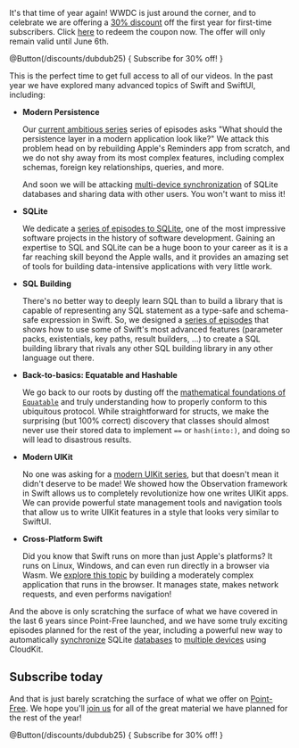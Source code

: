 It's that time of year again! WWDC is just around the corner, and to celebrate we are offering a 
[30% discount](/discounts/dubdub25) off the first year for first-time subscribers. Click
[here](/discounts/dubdub25) to redeem the coupon now. The offer will only remain valid until June 
6th.

@Button(/discounts/dubdub25) {
  Subscribe for 30% off!
}

This is the perfect time to get full access to all of our videos. In the past year we have explored 
many advanced topics of Swift and SwiftUI, including:

* **Modern Persistence**

  Our [current ambitious series][modern-persistence-collection] series of episodes asks "What should
  the persistence layer in a modern application look like?" We attack this problem head on by 
  rebuilding Apple's Reminders app from scratch, and we do not shy away from its most complex 
  features, including complex schemas, foreign key relationships, queries, and more.
  
  And soon we will be attacking 
  [multi-device synchronization](https://x.com/pointfreeco/status/1925944881853174212) of SQLite 
  databases and sharing data with other users. You won't want to miss it!

* **SQLite**

  We dedicate a [series of episodes to SQLite][sqlite-collection], one of the most impressive 
  software projects in the history of software development. Gaining an expertise to SQL and SQLite 
  can be a huge boon to your career as it is a far reaching skill beyond the Apple walls, and it 
  provides an amazing set of tools for building data-intensive applications with very little work. 

* **SQL Building**
  
  There's no better way to deeply learn SQL than to build a library that is capable of 
  representing any SQL statement as a type-safe and schema-safe expression in Swift. So, we
  designed a [series of episodes][sql-building-collection] that shows how to use some of Swift's
  most advanced features (parameter packs, existentials, key paths, result builders, …) to create
  a SQL building library that rivals any other SQL building library in any other language out there.

* **Back-to-basics: Equatable and Hashable**

  We go back to our roots by dusting off the 
  [mathematical foundations of `Equatable`][back-to-basics] and truly understanding how to properly 
  conform to this ubiquitous protocol. While straightforward for structs, we make the surprising 
  (but 100% correct) discovery that classes should almost never use their stored data to implement 
  `==` or `hash(into:)`, and doing so will lead to disastrous results. 
  
  [back-to-basics]: /collections/back-to-basics/equatable-and-hashable

* **Modern UIKit**

  No one was asking for a [modern UIKit series][modern-uikit-collection], but that doesn't mean it 
  didn't deserve to be made! We showed how the Observation framework in Swift allows us to 
  completely  revolutionize how one writes UIKit apps. We can provide powerful state management 
  tools and navigation tools that allow us to write UIKit features in a style that looks very 
  similar to SwiftUI.  

* **Cross-Platform Swift**

  Did you know that Swift runs on more than just Apple's platforms? It runs on Linux, Windows,
  and can even run directly in a browser via Wasm. We [explore this topic][cross-platform-swift]
  by building a moderately complex application that runs in the browser. It manages state, makes
  network requests, and even performs navigation! 
  
  [cross-platform-swift]: /collections/cross-platform-swift

And the above is only scratching the surface of what we have covered in the last 6 years since 
Point-Free launched, and we have some truly exciting episodes planned for the rest of the year,
including a powerful new way to automatically 
[synchronize](https://x.com/pointfreeco/status/1925221997644243453) 
SQLite [databases](https://x.com/pointfreeco/status/1925560444120703289)
to [multiple devices](https://x.com/pointfreeco/status/1925944881853174212)
using CloudKit.
  
[sql-building-collection]: /collections/sqlite/sql-building
[sqlite-collection]: /collections/sqlite/introduction-to-sqlite
[modern-persistence-collection]: /collections/modern-persistence
[concurrency-collection]: /collections/concurrency
[livestreams]: /collections/livestreams
[map-zip-flatmap]: /collections/map-zip-flat-map
[adt-collection]: /collections/algebraic-data-types
[collections]: /collections
[tca-1.0-blog]: /blog/posts/112-composable-architecture-1-0
[modern-uikit-collection]: /collections/uikit
[sharing-state-collection]: /collections/composable-architecture/sharing-and-persisting-state
[observation-tca-collection]: /collections/composable-architecture/observable-architecture
[observation-collection]: /collections/swiftui/observation
[perception-blog]: /blog/posts/129-perception-a-back-port-of-observable
[tour-tca-1.0]: /collections/composable-architecture/composable-architecture-1-0
[macros-collection]: /collections/macros

## Subscribe today

And that is just barely scratching the surface of what we offer on [Point-Free](/). We hope you'll 
[join us](/discounts/wwdc-2023) for all of the great material we have planned for the rest of the 
year!

@Button(/discounts/dubdub25) {
  Subscribe for 30% off!
}

